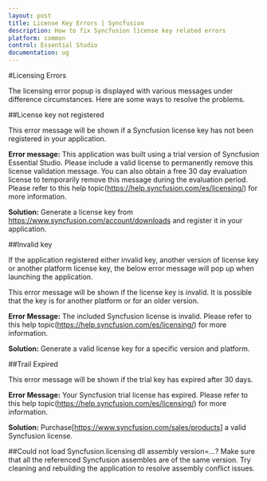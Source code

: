 ```yaml
---
layout: post
title: License Key Errors | Syncfusion 
description: How to fix Syncfusion license key related errors
platform: common
control: Essential Studio
documentation: ug
---
```


#Licensing Errors

The licensing error popup is displayed with various messages under difference circumstances. Here are some ways to resolve the problems.

##License key not registered 

This error message will be shown if a Syncfusion license key has not been registered in your application. 

**Error message:** This application was built using a trial version of Syncfusion Essential Studio. Please include a valid license to permanently remove this license validation message. You can also obtain a free 30 day evaluation license to temporarily remove this message during the evaluation period. Please refer to this help topic(https://help.syncfusion.com/es/licensing/) for more information.

**Solution:** Generate a license key from https://www.syncfusion.com/account/downloads and register it in your application.

##Invalid key

If the application registered either invalid key, another version of license key or another platform license key, the below error message will pop up when launching the application. 

This error message will be shown if the license key is invalid. It is possible that the key is for another platform or for an older version.

**Error Message:** The included Syncfusion license is invalid. Please refer to this help topic(https://help.syncfusion.com/es/licensing/) for more information.

**Solution:** Generate a valid license key for a specific version and platform.

##Trail Expired

This error message will be shown if the trial key has expired after 30 days.

**Error Message:** Your Syncfusion trial license has expired. Please refer to this help topic(https://help.syncfusion.com/es/licensing/) for more information.

**Solution:** Purchase[https://www.syncfusion.com/sales/products] a valid Syncfusion license.  

##Could not load Syncfusion.licensing dll assembly version=*.*.*.*?
Make sure that all the referenced Syncfusion assembles are of the same version. Try cleaning and rebuilding the application to resolve assembly conflict issues. 








